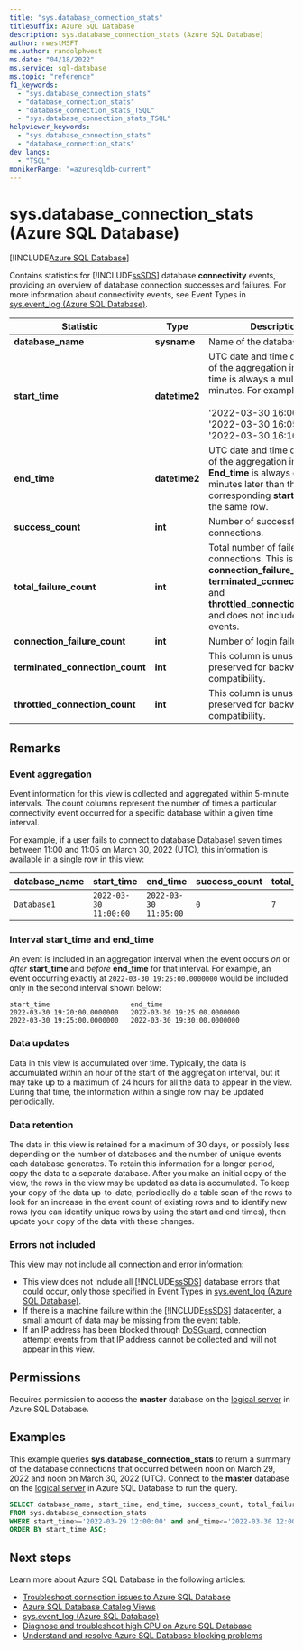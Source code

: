 ```yaml
---
title: "sys.database_connection_stats"
titleSuffix: Azure SQL Database
description: sys.database_connection_stats (Azure SQL Database)
author: rwestMSFT
ms.author: randolphwest
ms.date: "04/18/2022"
ms.service: sql-database
ms.topic: "reference"
f1_keywords:
  - "sys.database_connection_stats"
  - "database_connection_stats"
  - "database_connection_stats_TSQL"
  - "sys.database_connection_stats_TSQL"
helpviewer_keywords:
  - "sys.database_connection_stats"
  - "database_connection_stats"
dev_langs:
  - "TSQL"
monikerRange: "=azuresqldb-current"
---
```

# sys.database_connection_stats (Azure SQL Database)

[!INCLUDE[Azure SQL Database](../../includes/applies-to-version/asdb.md)]

Contains statistics for [!INCLUDE[ssSDS](../../includes/sssds-md.md)] database **connectivity** events, providing an overview of database connection successes and failures. For more information about connectivity events, see Event Types in [sys.event_log &#40;Azure SQL Database&#41;](../../relational-databases/system-catalog-views/sys-event-log-azure-sql-database.md).  
  
|Statistic|Type|Description|  
|---------------|----------|-----------------|  
|**database_name**|**sysname**|Name of the database.|  
|**start_time**|**datetime2**|UTC date and time of the start of the aggregation interval. The time is always a multiple of 5 minutes. For example:<br /><br /> '2022-03-30 16:00:00'<br />'2022-03-30 16:05:00'<br />'2022-03-30 16:10:00'|  
|**end_time**|**datetime2**|UTC date and time of the end of the aggregation interval. **End_time** is always exactly 5 minutes later than the corresponding **start_time** in the same row.|  
|**success_count**|**int**|Number of successful connections.|  
|**total_failure_count**|**int**|Total number of failed connections. This is the sum of **connection_failure_count**, **terminated_connection_count**, and **throttled_connection_count**, and does not include deadlock events.|  
|**connection_failure_count**|**int**|Number of login failures.|  
|**terminated_connection_count**|**int**|This column is unused and is preserved for backwards compatibility.|  
|**throttled_connection_count**|**int**|This column is unused and is preserved for backwards compatibility.|  
  
## Remarks  
  
### Event aggregation

Event information for this view is collected and aggregated within 5-minute intervals. The count columns represent the number of times a particular connectivity event occurred for a specific database within a given time interval.  
  
For example, if a user fails to connect to database Database1 seven times between 11:00 and 11:05 on March 30, 2022 (UTC), this information is available in a single row in this view:  
  
|**database_name**|**start_time**|**end_time**|**success_count**|**total_failure_count**|**connection_failure_count**|**terminated_connection_count**|**throttled_connection_count**|  
|------------------------|---------------------|-------------------|------------------------|-------------------------------|------------------------------------|---------------------------------------|--------------------------------------|  
|`Database1`|`2022-03-30 11:00:00`|`2022-03-30 11:05:00`|`0`|`7`|`7`|`0`|`0`|  
  
### Interval start_time and end_time

An event is included in an aggregation interval when the event occurs *on* or _after_ **start_time** and _before_ **end_time** for that interval. For example, an event occurring exactly at `2022-03-30 19:25:00.0000000` would be included only in the second interval shown below:  
  
``` 
start_time                    end_time  
2022-03-30 19:20:00.0000000   2022-03-30 19:25:00.0000000  
2022-03-30 19:25:00.0000000   2022-03-30 19:30:00.0000000  
```  
  
### Data updates

Data in this view is accumulated over time. Typically, the data is accumulated within an hour of the start of the aggregation interval, but it may take up to a maximum of 24 hours for all the data to appear in the view. During that time, the information within a single row may be updated periodically.  
  
### Data retention

The data in this view is retained for a maximum of 30 days, or possibly less depending on the number of databases and the number of unique events each database generates. To retain this information for a longer period, copy the data to a separate database. After you make an initial copy of the view, the rows in the view may be updated as data is accumulated. To keep your copy of the data up-to-date, periodically do a table scan of the rows to look for an increase in the event count of existing rows and to identify new rows (you can identify unique rows by using the start and end times), then update your copy of the data with these changes.  
  
### Errors not included

This view may not include all connection and error information:  
  
- This view does not include all [!INCLUDE[ssSDS](../../includes/sssds-md.md)] database errors that could occur, only those specified in Event Types in [sys.event_log &#40;Azure SQL Database&#41;](../../relational-databases/system-catalog-views/sys-event-log-azure-sql-database.md).  
- If there is a machine failure within the [!INCLUDE[ssSDS](../../includes/sssds-md.md)] datacenter, a small amount of data may be missing from the event table.  
- If an IP address has been blocked through [DoSGuard](/azure/security/fundamentals/infrastructure-sql#dosguard), connection attempt events from that IP address cannot be collected and will not appear in this view.  
  
## Permissions

Requires permission to access the **master** database on the [logical server](/azure/azure-sql/database/logical-servers) in Azure SQL Database.
  
## Examples

This example queries **sys.database_connection_stats** to return a summary of the database connections that occurred between noon on March 29, 2022 and noon on March 30, 2022 (UTC).  Connect to the **master** database on the [logical server](/azure/azure-sql/database/logical-servers) in Azure SQL Database to run the query.
  
```sql
SELECT database_name, start_time, end_time, success_count, total_failure_count, connection_failure_count
FROM sys.database_connection_stats
WHERE start_time>='2022-03-29 12:00:00' and end_time<='2022-03-30 12:00:00'
ORDER BY start_time ASC; 
```  

## Next steps

Learn more about Azure SQL Database in the following articles:

- [Troubleshoot connection issues to Azure SQL Database](/azure/sql-database/sql-database-troubleshoot-common-connection-issues)  
- [Azure SQL Database Catalog Views](azure-sql-database-catalog-views.md)
- [sys.event_log (Azure SQL Database)](sys-event-log-azure-sql-database.md)
- [Diagnose and troubleshoot high CPU on Azure SQL Database](/azure/azure-sql/database/high-cpu-diagnose-troubleshoot)
- [Understand and resolve Azure SQL Database blocking problems](/azure/azure-sql/database/understand-resolve-blocking)
